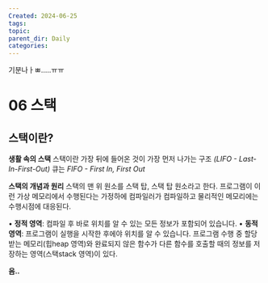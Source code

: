 ```yaml
---
Created: 2024-06-25
tags: 
topic: 
parent_dir: Daily
categories:
---
```

기분나ㅏㅃ.....ㅠㅠ


# 06 스택
## 스택이란?
**생활 속의 스택**
스택이란 가장 뒤에 들어온 것이 가장 먼저 나가는 구조 *(LIFO - Last-In-First-Out)*
큐는 *FIFO - First In, First Out*

**스택의 개념과 원리**
스택의 맨 위 원소를 스택 탑, 스택 탑 원소라고 한다. 
프로그램이 이런 가상 메모리에서 수행된다는 가정하에 컴파일러가 컴파일하고 물리적인 메모리에는 수행시점에 대응된다. 

• **정적 영역**: 컴파일 후 바로 위치를 알 수 있는 모든 정보가 포함되어 있습니다.
• **동적 영역**: 프로그램이 실행을 시작한 후에야 위치를 알 수 있습니다. 프로그램 수행 중 할당받는 메모리(힙heap 영역)와 완료되지 않은 함수가 다른 함수를 호출할 때의 정보를 저장하는 영역(스택stack 영역)이 있다. 



**음..**

